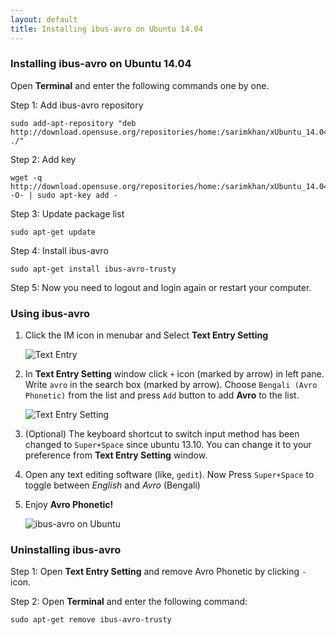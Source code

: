 ```yaml
---
layout: default
title: Installing ibus-avro on Ubuntu 14.04
---
```


### Installing ibus-avro on Ubuntu 14.04

Open **Terminal** and enter the following commands one by one.

Step 1: Add ibus-avro repository

	sudo add-apt-repository "deb http://download.opensuse.org/repositories/home:/sarimkhan/xUbuntu_14.04/ ./"


Step 2: Add key

	wget -q http://download.opensuse.org/repositories/home:/sarimkhan/xUbuntu_14.04/Release.key -O- | sudo apt-key add -


Step 3: Update package list

	sudo apt-get update


Step 4: Install ibus-avro

	sudo apt-get install ibus-avro-trusty

Step 5: Now you need to logout and login again or restart your computer.


### Using ibus-avro
 1. Click the IM icon in menubar and Select __Text Entry Setting__
    
    ![Text Entry](/images/ubuntu13.10/1.jpg "Text Entry")
 2. In __Text Entry Setting__ window click `+` icon (marked by arrow) in left pane. Write `avro` in the search box (marked by arrow). Choose `Bengali (Avro Phonetic)` from the list and press `Add` button to add __Avro__ to the list.  
    
    ![Text Entry Setting](/images/ubuntu14.04/2.jpg "Text Entry Setting")
 3. (Optional) The keyboard shortcut to switch input method has been changed to `Super+Space` since ubuntu 13.10. You can change it to your preference from __Text Entry Setting__ window.
 4. Open any text editing software (like, `gedit`). Now Press `Super+Space` to toggle between _English_ and _Avro_ (Bengali)
 5. Enjoy __Avro Phonetic!__  
    
    ![ibus-avro on Ubuntu](/images/ubuntu13.10/3.jpg "ibus-avro on Ubuntu")

	
### Uninstalling ibus-avro

Step 1: Open __Text Entry Setting__ and remove Avro Phonetic by clicking `-` icon.

Step 2: Open **Terminal** and enter the following command:

	sudo apt-get remove ibus-avro-trusty
	
